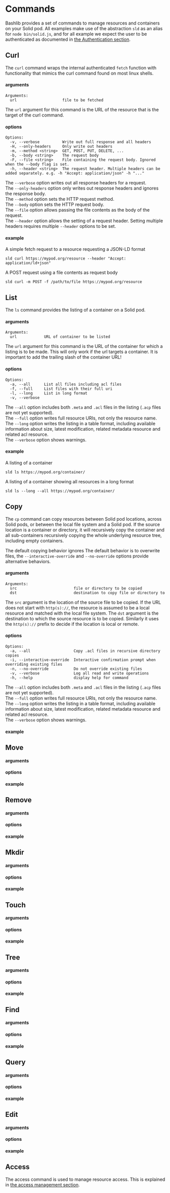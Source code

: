 # Commands

Bashlib provides a set of commands to manage resources and containers on your Solid pod.
All examples make use of the abstraction `sld` as an alias for `node bin/solid.js`, 
and for all example we expect the user to be authenticated as documented in <a href="../authentication">the Authentication section</a>.

## Curl
The `curl` command wraps the internal authenticated `fetch` function with functionality that mimics the curl command found on most linux shells.

#### arguments
```
Arguments:
  url                    file to be fetched
```
The `url` argument for this command is the URL of the resource that is the target of the curl command.

#### options
```
Options:
  -v, --verbose          Write out full response and all headers
  -H, --only-headers     Only write out headers
  -m, --method <string>  GET, POST, PUT, DELETE, ...
  -b, --body <string>    The request body
  -F, --file <string>    File containing the request body. Ignored when the --body flag is set.
  -h, --header <string>  The request header. Multiple headers can be added separately. e.g. -h "Accept: application/json" -h "..."
```
The `--verbose` option writes out all response headers for a request.
<br />
The `--only-headers` option only writes out response headers and ignores the response body.
<br />
The `--method` option sets the HTTP request method.
<br />
The `--body` option sets the HTTP request body.
<br />
The `--file` option allows passing the file contents as the body of the request.
<br /> 
The `--header` option allows the setting of a request header. Setting multiple headers requires multiple `--header` options to be set.


#### example

A simple fetch request to a resource requesting a JSON-LD format
```
sld curl https://mypod.org/resource --header "Accept: application/ld+json"
```

A POST request using a file contents as request body
```
sld curl -m POST -f /path/to/file https://mypod.org/resource
```

## List
The `ls` command provides the listing of a container on a Solid pod.

#### arguments
```
Arguments:
  url            URL of container to be listed
```
The `url` argument for this command is the URL of the container for which a listing is to be made. 
This will only work if the url targets a container. It is important to add the trailing slash of the container URL!


#### options
```
Options:
  -a, --all      List all files including acl files
  -f, --full     List files with their full uri
  -l, --long     List in long format
  -v, --verbose  
```
The `--all` option includes both `.meta` and `.acl` files in the listing (`.acp` files are not yet supported).
<br />
The `--full` option writes full resource URIs, not only the resource name.
<br />
The `--long` option writes the listing in a table format, including available information about size, latest modification, related metadata resource and related acl resource.
<br />
The `--verbose` option shows warnings.

#### example

A listing of a container
```
sld ls https://mypod.org/container/
```

A listing of a container showing all resources in a long format
```
sld ls --long --all https://mypod.org/container/
```


## Copy
The `cp` command can copy resources between Solid pod locations, across Solid pods, or between the local file system and a Solid pod.
If the source location is a container or directory, it will recursively copy the container and all sub-containers recursively copying the whole underlying resource tree, including empty containers.
<!-- todo: check if empty containers are included. -->
The default copying behavior ignores 
The default behavior is to overwrite files, the `--interactive-override` and `--no-override` options provide alternative behaviors.

#### arguments
```
Arguments:
  src                         file or directory to be copied
  dst                         destination to copy file or directory to
```
The `src` argument is the location of the source file to be copied. If the URL does not start with `http(s)://`, the resource is assumed to be a local resource and matched with the local file system. The `dst` argument is the destination to which the source resource is to be copied. Similarly it uses the `http(s)://` prefix to decide if the location is local or remote.

#### options
```
Options:
  -a, --all                   Copy .acl files in recursive directory copies
  -i, --interactive-override  Interactive confirmation prompt when overriding existing files
  -n, --no-override           Do not override existing files
  -v, --verbose               Log all read and write operations
  -h, --help                  display help for command
```
The `--all` option includes both `.meta` and `.acl` files in the listing (`.acp` files are not yet supported).
<br />
The `--full` option writes full resource URIs, not only the resource name.
<br />
The `--long` option writes the listing in a table format, including available information about size, latest modification, related metadata resource and related acl resource.
<br />
The `--verbose` option shows warnings.

#### example


## Move

#### arguments

#### options

#### example


## Remove

#### arguments

#### options

#### example


## Mkdir

#### arguments

#### options

#### example


## Touch

#### arguments

#### options

#### example


## Tree

#### arguments

#### options

#### example



## Find

#### arguments

#### options

#### example


## Query

#### arguments

#### options

#### example


## Edit

#### arguments

#### options

#### example


## Access
The access command is used to manage resource access.
This is explained in <a href="../access">the access management section</a>.







